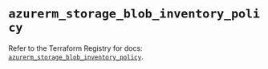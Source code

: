# `azurerm_storage_blob_inventory_policy`

Refer to the Terraform Registry for docs: [`azurerm_storage_blob_inventory_policy`](https://registry.terraform.io/providers/hashicorp/azurerm/4.20.0/docs/resources/storage_blob_inventory_policy).
